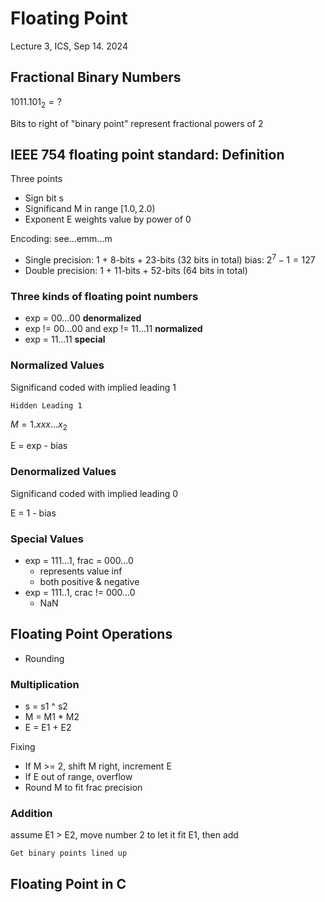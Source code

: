 # Floating Point
Lecture 3, ICS, Sep 14. 2024

## Fractional Binary Numbers
$1011.101_2 = ?$

Bits to right of "binary point" represent fractional powers of 2

## IEEE 754 floating point standard: Definition
Three points
* Sign bit s
* Significand M in range $[1.0, 2.0)$
* Exponent E weights value by power of 0

Encoding: see...emm...m
* Single precision: 1 + 8-bits + 23-bits (32 bits in total) bias: $2^7-1 = 127$
* Double precision: 1 + 11-bits + 52-bits (64 bits in total)

### Three kinds of floating point numbers
* exp = 00...00 **denormalized**
* exp != 00...00 and exp != 11...11 **normalized**
* exp = 11...11 **special**

### Normalized Values

Significand coded with implied leading 1

`Hidden Leading 1`

$M = 1.xxx\dots x_2$

E = exp - bias

### Denormalized Values

Significand coded with implied leading 0

E = 1 - bias

### Special Values
* exp = 111...1, frac = 000...0
  * represents value inf
  * both positive & negative
* exp = 111..1, crac != 000...0
  * NaN

## Floating Point Operations
* Rounding

### Multiplication
* s = s1 ^ s2
* M = M1 * M2
* E = E1 + E2

Fixing
* If M >= 2, shift M right, increment E
* If E out of range, overflow
* Round M to fit frac precision

### Addition
assume E1 > E2, move number 2 to let it fit E1, then add

`Get binary points lined up`

## Floating Point in C

